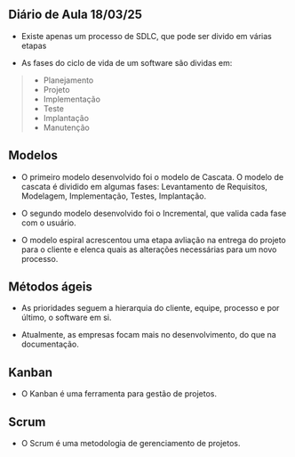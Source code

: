 ## Diário de Aula 18/03/25

- Existe apenas um processo de SDLC, que pode ser divido em várias etapas

- As fases do ciclo de vida de um software são dividas em:

> - Planejamento
> - Projeto
> - Implementação
> - Teste
> - Implantação
> - Manutenção

## Modelos

- O primeiro modelo desenvolvido foi o modelo de Cascata. O modelo de cascata é dividido em algumas fases: Levantamento de Requisitos, Modelagem, Implementação, Testes, Implantação.

- O segundo modelo desenvolvido foi o Incremental, que valida cada fase com o usuário.

- O modelo espiral acrescentou uma etapa avliação na entrega do projeto para o cliente e elenca quais as alterações necessárias para um novo processo.

## Métodos ágeis

- As prioridades seguem a hierarquia do cliente, equipe, processo e por último, o software em si.

- Atualmente, as empresas focam mais no desenvolvimento, do que na documentação.


## Kanban
 - O Kanban é uma ferramenta para gestão de projetos.

## Scrum

- O Scrum é uma metodologia de gerenciamento de projetos.